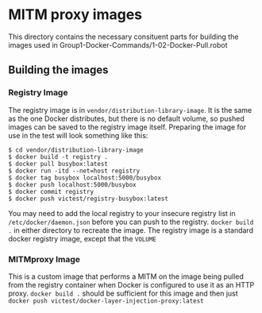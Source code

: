 # MITM proxy images

This directory contains the necessary consituent parts for building the images used in Group1-Docker-Commands/1-02-Docker-Pull.robot

## Building the images
### Registry Image
The registry image is in `vendor/distribution-library-image`. It is the same as the one Docker distributes, but there is no default volume, so pushed images can be saved to the registry image itself. Preparing the image for use in the test will look something like this:

```console
$ cd vendor/distribution-library-image
$ docker build -t registry .
$ docker pull busybox:latest
$ docker run -itd --net=host registry
$ docker tag busybox localhost:5000/busybox
$ docker push localhost:5000/busybox
$ docker commit registry
$ docker push victest/registry-busybox:latest
```
You may need to add the local registry to your insecure registry list in `/etc/docker/daemon.json` before you can push to the registry.
`docker build .` in either directory to recreate the image. The registry image is a standard docker registry image, except that the `VOLUME` 

### MITMproxy Image
This is a custom image that performs a MITM on the image being pulled from the registry container when Docker is configured to use it as an HTTP proxy. `docker build .` should be sufficient for this image and then just `docker push victest/docker-layer-injection-proxy:latest`
